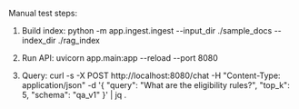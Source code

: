 Manual test steps:
1) Build index:
   python -m app.ingest.ingest --input_dir ./sample_docs --index_dir ./rag_index

2) Run API:
   uvicorn app.main:app --reload --port 8080

3) Query:
   curl -s -X POST http://localhost:8080/chat -H "Content-Type: application/json" -d '{
     "query": "What are the eligibility rules?",
     "top_k": 5,
     "schema": "qa_v1"
   }' | jq .
